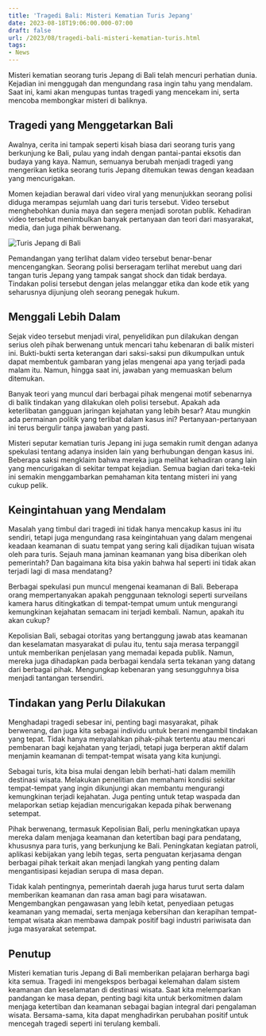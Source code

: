 ```yaml
---
title: 'Tragedi Bali: Misteri Kematian Turis Jepang'
date: 2023-08-18T19:06:00.000-07:00
draft: false
url: /2023/08/tragedi-bali-misteri-kematian-turis.html
tags: 
- News
---
```


Misteri kematian seorang turis Jepang di Bali telah mencuri perhatian dunia. Kejadian ini menggugah dan mengundang rasa ingin tahu yang mendalam. Saat ini, kami akan mengupas tuntas tragedi yang mencekam ini, serta mencoba membongkar misteri di baliknya.

Tragedi yang Menggetarkan Bali
------------------------------

Awalnya, cerita ini tampak seperti kisah biasa dari seorang turis yang berkunjung ke Bali, pulau yang indah dengan pantai-pantai eksotis dan budaya yang kaya. Namun, semuanya berubah menjadi tragedi yang mengerikan ketika seorang turis Jepang ditemukan tewas dengan keadaan yang mencurigakan.

Momen kejadian berawal dari video viral yang menunjukkan seorang polisi diduga merampas sejumlah uang dari turis tersebut. Video tersebut menghebohkan dunia maya dan segera menjadi sorotan publik. Kehadiran video tersebut menimbulkan banyak pertanyaan dan teori dari masyarakat, media, dan juga pihak berwenang.

![Turis Jepang di Bali](https://1.bp.blogspot.com/-6dx4XXwi8dY/Xz81uZCVYKI/AAAAAAAABV4/Q0IEJRaO07Ixjy8T7BCCYexSDio0bLr1gCNcBGAsYHQ/s750/5f3df3d7a1a89.jpg)

Pemandangan yang terlihat dalam video tersebut benar-benar mencengangkan. Seorang polisi berseragam terlihat merebut uang dari tangan turis Jepang yang tampak sangat shock dan tidak berdaya. Tindakan polisi tersebut dengan jelas melanggar etika dan kode etik yang seharusnya dijunjung oleh seorang penegak hukum.

Menggali Lebih Dalam
--------------------

Sejak video tersebut menjadi viral, penyelidikan pun dilakukan dengan serius oleh pihak berwenang untuk mencari tahu kebenaran di balik misteri ini. Bukti-bukti serta keterangan dari saksi-saksi pun dikumpulkan untuk dapat membentuk gambaran yang jelas mengenai apa yang terjadi pada malam itu. Namun, hingga saat ini, jawaban yang memuaskan belum ditemukan.

Banyak teori yang muncul dari berbagai pihak mengenai motif sebenarnya di balik tindakan yang dilakukan oleh polisi tersebut. Apakah ada keterlibatan gangguan jaringan kejahatan yang lebih besar? Atau mungkin ada permainan politik yang terlibat dalam kasus ini? Pertanyaan-pertanyaan ini terus bergulir tanpa jawaban yang pasti.

Misteri seputar kematian turis Jepang ini juga semakin rumit dengan adanya spekulasi tentang adanya insiden lain yang berhubungan dengan kasus ini. Beberapa saksi mengklaim bahwa mereka juga melihat kehadiran orang lain yang mencurigakan di sekitar tempat kejadian. Semua bagian dari teka-teki ini semakin menggambarkan pemahaman kita tentang misteri ini yang cukup pelik.

Keingintahuan yang Mendalam
---------------------------

Masalah yang timbul dari tragedi ini tidak hanya mencakup kasus ini itu sendiri, tetapi juga mengundang rasa keingintahuan yang dalam mengenai keadaan keamanan di suatu tempat yang sering kali dijadikan tujuan wisata oleh para turis. Sejauh mana jaminan keamanan yang bisa diberikan oleh pemerintah? Dan bagaimana kita bisa yakin bahwa hal seperti ini tidak akan terjadi lagi di masa mendatang?

Berbagai spekulasi pun muncul mengenai keamanan di Bali. Beberapa orang mempertanyakan apakah penggunaan teknologi seperti surveilans kamera harus ditingkatkan di tempat-tempat umum untuk mengurangi kemungkinan kejahatan semacam ini terjadi kembali. Namun, apakah itu akan cukup?

Kepolisian Bali, sebagai otoritas yang bertanggung jawab atas keamanan dan keselamatan masyarakat di pulau itu, tentu saja merasa terpanggil untuk memberikan penjelasan yang memadai kepada publik. Namun, mereka juga dihadapkan pada berbagai kendala serta tekanan yang datang dari berbagai pihak. Mengungkap kebenaran yang sesungguhnya bisa menjadi tantangan tersendiri.

Tindakan yang Perlu Dilakukan
-----------------------------

Menghadapi tragedi sebesar ini, penting bagi masyarakat, pihak berwenang, dan juga kita sebagai individu untuk berani mengambil tindakan yang tepat. Tidak hanya menyalahkan pihak-pihak tertentu atau mencari pembenaran bagi kejahatan yang terjadi, tetapi juga berperan aktif dalam menjamin keamanan di tempat-tempat wisata yang kita kunjungi.

Sebagai turis, kita bisa mulai dengan lebih berhati-hati dalam memilih destinasi wisata. Melakukan penelitian dan memahami kondisi sekitar tempat-tempat yang ingin dikunjungi akan membantu mengurangi kemungkinan terjadi kejahatan. Juga penting untuk tetap waspada dan melaporkan setiap kejadian mencurigakan kepada pihak berwenang setempat.

Pihak berwenang, termasuk Kepolisian Bali, perlu meningkatkan upaya mereka dalam menjaga keamanan dan ketertiban bagi para pendatang, khususnya para turis, yang berkunjung ke Bali. Peningkatan kegiatan patroli, aplikasi kebijakan yang lebih tegas, serta penguatan kerjasama dengan berbagai pihak terkait akan menjadi langkah yang penting dalam mengantisipasi kejadian serupa di masa depan.

Tidak kalah pentingnya, pemerintah daerah juga harus turut serta dalam memberikan keamanan dan rasa aman bagi para wisatawan. Mengembangkan pengawasan yang lebih ketat, penyediaan petugas keamanan yang memadai, serta menjaga kebersihan dan kerapihan tempat-tempat wisata akan membawa dampak positif bagi industri pariwisata dan juga masyarakat setempat.

Penutup
-------

Misteri kematian turis Jepang di Bali memberikan pelajaran berharga bagi kita semua. Tragedi ini mengekspos berbagai kelemahan dalam sistem keamanan dan keselamatan di destinasi wisata. Saat kita melemparkan pandangan ke masa depan, penting bagi kita untuk berkomitmen dalam menjaga ketertiban dan keamanan sebagai bagian integral dari pengalaman wisata. Bersama-sama, kita dapat menghadirkan perubahan positif untuk mencegah tragedi seperti ini terulang kembali.